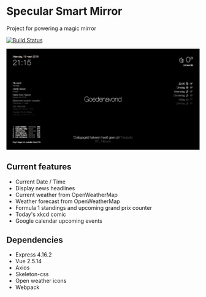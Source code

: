 # Specular Smart Mirror
Project for powering a magic mirror

[![Build Status](https://travis-ci.org/termijn/speculum.svg?branch=develop)](https://travis-ci.org/termijn/specular)

![Specular smart mirror](.github/header.png)

## Current features
- Current Date / Time 
- Display news headlines
- Current weather from OpenWeatherMap
- Weather forecast from OpenWeatherMap
- Formula 1 standings and upcoming grand prix counter
- Today's xkcd comic
- Google calendar upcoming events

## Dependencies
- Express 4.16.2
- Vue 2.5.14
- Axios
- Skeleton-css
- Open weather icons
- Webpack
